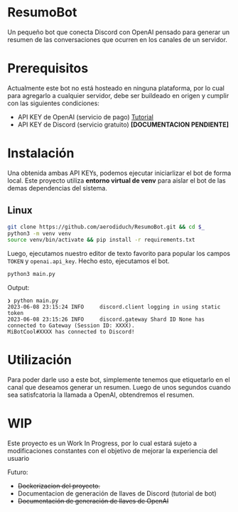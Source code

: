 
# ResumoBot

Un pequeño bot que conecta Discord con OpenAI pensado para generar un resumen de las conversaciones que ocurren en los canales de un servidor.

# Prerequisitos
Actualmente este bot no está hosteado en ninguna plataforma, por lo cual para 
agregarlo a cualquier servidor, debe ser buildeado en origen y cumplir con las siguientes condiciones:

- API KEY de OpenAI (servicio de pago) [Tutorial](https://github.com/aerodiduch/resumobot/blob/main/OpenAI.md)
- API KEY de Discord (servicio gratuito) **[DOCUMENTACION PENDIENTE]**

# Instalación

Una obtenida ambas API KEYs, podemos ejecutar iniciarlizar el bot de forma local.
Este proyecto utiliza **entorno virtual de venv** para aislar el bot de las demas dependencias del sistema. 

## Linux
```sh
git clone https://github.com/aerodiduch/ResumoBot.git && cd $_
python3 -m venv venv
source venv/bin/activate && pip install -r requirements.txt
```

Luego, ejecutamos nuestro editor de texto favorito para popular los campos `TOKEN` y `openai.api_key`. Hecho esto, ejecutamos el bot.

```sh
python3 main.py
```

Output:

```text
❯ python main.py
2023-06-08 23:15:24 INFO     discord.client logging in using static token
2023-06-08 23:15:26 INFO     discord.gateway Shard ID None has connected to Gateway (Session ID: XXXX).
MiBotCool#XXXX has connected to Discord!
```

# Utilización

Para poder darle uso a este bot, simplemente tenemos que etiquetarlo en el canal que deseamos generar un resumen. Luego de unos segundos cuando sea satisfcatoria la llamada a OpenAI, obtendremos el resumen.


# WIP
Este proyecto es un Work In Progress, por lo cual estará sujeto a modificaciones constantes con el objetivo de mejorar la experiencia del usuario

Futuro:
- ~~Dockerizacion del proyecto.~~
- Documentacion de generación de llaves de Discord (tutorial de bot)
- ~~Documentación de generación de llaves de OpenAI~~